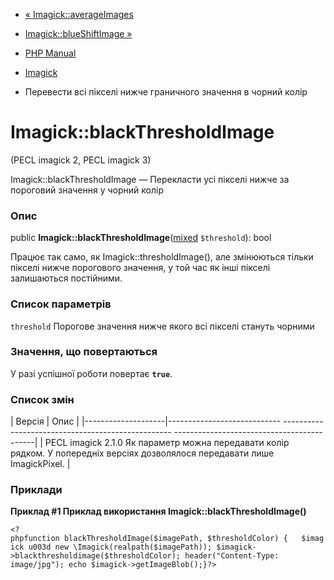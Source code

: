 - [« Imagick::averageImages](imagick.averageimages.md)
- [Imagick::blueShiftImage »](imagick.blueshiftimage.md)

- [PHP Manual](index.md)
- [Imagick](class.imagick.md)
- Перевести всі пікселі нижче граничного значення в чорний колір

# Imagick::blackThresholdImage

(PECL imagick 2, PECL imagick 3)

Imagick::blackThresholdImage — Перекласти усі пікселі нижче за пороговий
значення у чорний колір

### Опис

public
**Imagick::blackThresholdImage**([mixed](language.types.declarations.md#language.types.declarations.mixed)
`$threshold`): bool

Працює так само, як Imagick::thresholdImage(), але змінюються тільки
пікселі нижче порогового значення, у той час як інші пікселі
залишаються постійними.

### Список параметрів

`threshold`
Порогове значення нижче якого всі пікселі стануть чорними

### Значення, що повертаються

У разі успішної роботи повертає **`true`**.

### Список змін

| Версія | Опис |
|--------------------|---------------------------- -------------------------------------------------- -------------------------------------------|
| PECL imagick 2.1.0 Як параметр можна передавати колір рядком. У попередніх версіях дозволялося передавати лише ImagickPixel. |

### Приклади

**Приклад #1 Приклад використання **Imagick::blackThresholdImage()****

`<?phpfunction blackThresholdImage($imagePath, $thresholdColor) {   $imagick u003d new \Imagick(realpath($imagePath)); $imagick->blackthresholdimage($thresholdColor); header("Content-Type: image/jpg"); echo $imagick->getImageBlob();}?> `
